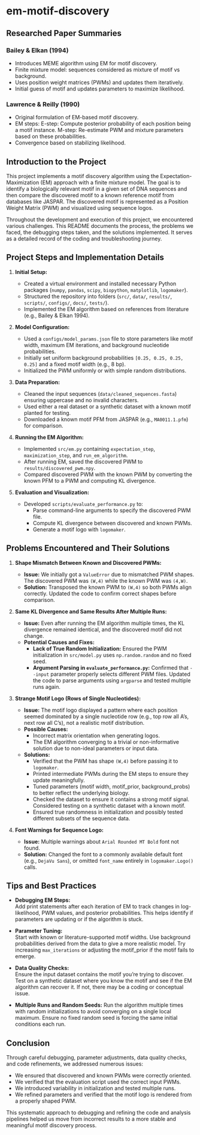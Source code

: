 # em-motif-discovery


## Researched Paper Summaries

### Bailey & Elkan (1994)
- Introduces MEME algorithm using EM for motif discovery.
- Finite mixture model: sequences considered as mixture of motif vs background.
- Uses position weight matrices (PWMs) and updates them iteratively.
- Initial guess of motif and updates parameters to maximize likelihood.

### Lawrence & Reilly (1990)
- Original formulation of EM-based motif discovery.
- EM steps:
  E-step: Compute posterior probability of each position being a motif instance.
  M-step: Re-estimate PWM and mixture parameters based on these probabilities.
- Convergence based on stabilizing likelihood.


## Introduction to the Project

This project implements a motif discovery algorithm using the Expectation-Maximization (EM) approach with a finite mixture model. The goal is to identify a biologically relevant motif in a given set of DNA sequences and then compare the discovered motif to a known reference motif from databases like JASPAR. The discovered motif is represented as a Position Weight Matrix (PWM) and visualized using sequence logos.

Throughout the development and execution of this project, we encountered various challenges. This README documents the process, the problems we faced, the debugging steps taken, and the solutions implemented. It serves as a detailed record of the coding and troubleshooting journey.

## Project Steps and Implementation Details

1. **Initial Setup:**
   - Created a virtual environment and installed necessary Python packages (`numpy`, `pandas`, `scipy`, `biopython`, `matplotlib`, `logomaker`).
   - Structured the repository into folders (`src/`, `data/`, `results/`, `scripts/`, `configs/`, `docs/`, `tests/`).
   - Implemented the EM algorithm based on references from literature (e.g., Bailey & Elkan 1994).

2. **Model Configuration:**
   - Used a `configs/model_params.json` file to store parameters like motif width, maximum EM iterations, and background nucleotide probabilities.
   - Initially set uniform background probabilities `[0.25, 0.25, 0.25, 0.25]` and a fixed motif width (e.g., 8 bp).
   - Initialized the PWM uniformly or with simple random distributions.

3. **Data Preparation:**
   - Cleaned the input sequences (`data/cleaned_sequences.fasta`) ensuring uppercase and no invalid characters.
   - Used either a real dataset or a synthetic dataset with a known motif planted for testing.
   - Downloaded a known motif PFM from JASPAR (e.g., `MA0011.1.pfm`) for comparison.

4. **Running the EM Algorithm:**
   - Implemented `src/em.py` containing `expectation_step`, `maximization_step`, and `run_em_algorithm`.
   - After running EM, saved the discovered PWM to `results/discovered_pwm.npy`.
   - Compared discovered PWM with the known PWM by converting the known PFM to a PWM and computing KL divergence.

5. **Evaluation and Visualization:**
   - Developed `scripts/evaluate_performance.py` to:
     - Parse command-line arguments to specify the discovered PWM file.
     - Compute KL divergence between discovered and known PWMs.
     - Generate a motif logo with `logomaker`.

## Problems Encountered and Their Solutions

1. **Shape Mismatch Between Known and Discovered PWMs:**
   - **Issue:** We initially got a `ValueError` due to mismatched PWM shapes. The discovered PWM was `(W,4)` while the known PWM was `(4,W)`.
   - **Solution:** Transposed the known PWM to `(W,4)` so both PWMs align correctly. Updated the code to confirm correct shapes before comparison.

2. **Same KL Divergence and Same Results After Multiple Runs:**
   - **Issue:** Even after running the EM algorithm multiple times, the KL divergence remained identical, and the discovered motif did not change.
   - **Potential Causes and Fixes:**
     - **Lack of True Random Initialization:** Ensured the PWM initialization in `src/model.py` uses `np.random.random` and no fixed seed.
     - **Argument Parsing in `evaluate_performance.py`:** Confirmed that `--input` parameter properly selects different PWM files. Updated the code to parse arguments using `argparse` and tested multiple runs again.

3. **Strange Motif Logo (Rows of Single Nucleotides):**
   - **Issue:** The motif logo displayed a pattern where each position seemed dominated by a single nucleotide row (e.g., top row all A’s, next row all C’s), not a realistic motif distribution.
   - **Possible Causes:**
     - Incorrect matrix orientation when generating logos.
     - The EM algorithm converging to a trivial or non-informative solution due to non-ideal parameters or input data.
   - **Solutions:**
     - Verified that the PWM has shape `(W,4)` before passing it to `logomaker`.
     - Printed intermediate PWMs during the EM steps to ensure they update meaningfully.
     - Tuned parameters (motif width, motif_prior, background_probs) to better reflect the underlying biology.
     - Checked the dataset to ensure it contains a strong motif signal. Considered testing on a synthetic dataset with a known motif.
     - Ensured true randomness in initialization and possibly tested different subsets of the sequence data.

4. **Font Warnings for Sequence Logo:**
   - **Issue:** Multiple warnings about `Arial Rounded MT Bold` font not found.
   - **Solution:** Changed the font to a commonly available default font (e.g., `DejaVu Sans`), or omitted `font_name` entirely in `logomaker.Logo()` calls.

## Tips and Best Practices

- **Debugging EM Steps:**  
  Add print statements after each iteration of EM to track changes in log-likelihood, PWM values, and posterior probabilities. This helps identify if parameters are updating or if the algorithm is stuck.

- **Parameter Tuning:**  
  Start with known or literature-supported motif widths. Use background probabilities derived from the data to give a more realistic model. Try increasing `max_iterations` or adjusting the motif_prior if the motif fails to emerge.

- **Data Quality Checks:**  
  Ensure the input dataset contains the motif you’re trying to discover. Test on a synthetic dataset where you know the motif and see if the EM algorithm can recover it. If not, there may be a coding or conceptual issue.

- **Multiple Runs and Random Seeds:**
  Run the algorithm multiple times with random initializations to avoid converging on a single local maximum. Ensure no fixed random seed is forcing the same initial conditions each run.

## Conclusion

Through careful debugging, parameter adjustments, data quality checks, and code refinements, we addressed numerous issues:

- We ensured that discovered and known PWMs were correctly oriented.
- We verified that the evaluation script used the correct input PWMs.
- We introduced variability in initialization and tested multiple runs.
- We refined parameters and verified that the motif logo is rendered from a properly shaped PWM.

This systematic approach to debugging and refining the code and analysis pipelines helped us move from incorrect results to a more stable and meaningful motif discovery process.




